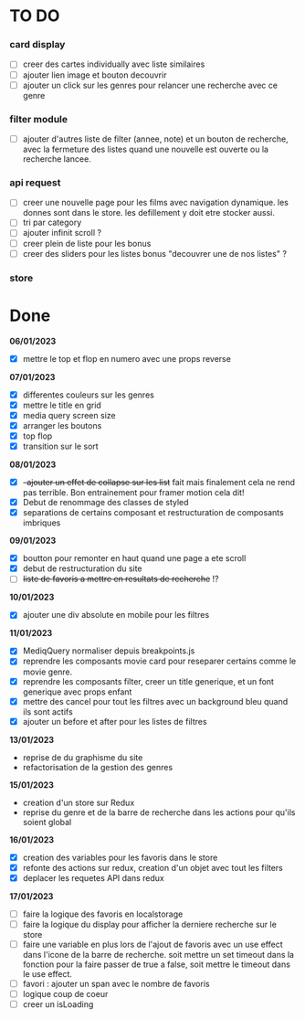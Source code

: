 # TO DO

### card display

- [ ] creer des cartes individually avec liste similaires
- [ ] ajouter lien image et bouton decouvrir
- [ ] ajouter un click sur les genres pour relancer une recherche avec ce genre

### filter module

- [ ] ajouter d'autres liste de filter (annee, note) et un bouton de recherche, avec la fermeture des listes quand une nouvelle est ouverte ou la recherche lancee.

### api request

- [ ] creer une nouvelle page pour les films avec navigation dynamique. les donnes sont dans le store. les defillement y doit etre stocker aussi.
- [ ] tri par category
- [ ] ajouter infinit scroll ?
- [ ] creer plein de liste pour les bonus
- [ ] creer des sliders pour les listes bonus "decouvrer une de nos listes" ?

### store

# Done

**06/01/2023**

- [x] mettre le top et flop en numero avec une props reverse

**07/01/2023**

- [x] differentes couleurs sur les genres
- [x] mettre le title en grid
- [x] media query screen size
- [x] arranger les boutons
- [x] top flop
- [x] transition sur le sort

**08/01/2023**

- [x] ~~-ajouter un effet de collapse sur les list~~ fait mais finalement cela ne rend pas terrible. Bon entrainement pour framer motion cela dit!
- [x] Debut de renommage des classes de styled
- [x] separations de certains composant et restructuration de composants imbriques

**09/01/2023**

- [x] boutton pour remonter en haut quand une page a ete scroll
- [x] debut de restructuration du site
- [ ] ~~liste de favoris a mettre en resultats de recherche~~ !?

**10/01/2023**

- [x] ajouter une div absolute en mobile pour les filtres

**11/01/2023**

- [x] MediqQuery normaliser depuis breakpoints.js
- [x] reprendre les composants movie card pour reseparer certains comme le movie genre.
- [x] reprendre les composants filter, creer un title generique, et un font generique avec props enfant
- [x] mettre des cancel pour tout les filtres avec un background bleu quand ils sont actifs
- [x] ajouter un before et after pour les listes de filtres

**13/01/2023**

- reprise de du graphisme du site
- refactorisation de la gestion des genres

**15/01/2023**

- creation d'un store sur Redux
- reprise du genre et de la barre de recherche dans les actions pour qu'ils soient global

**16/01/2023**

- [x] creation des variables pour les favoris dans le store
- [x] refonte des actions sur redux, creation d'un objet avec tout les filters
- [x] deplacer les requetes API dans redux

**17/01/2023**

- [ ] faire la logique des favoris en localstorage
- [ ] faire la logique du display pour afficher la derniere recherche sur le store
- [ ] faire une variable en plus lors de l'ajout de favoris avec un use effect dans l'icone de la barre de recherche. soit mettre un set timeout dans la fonction pour la faire passer de true a false, soit mettre le timeout dans le use effect.
- [ ] favori : ajouter un span avec le nombre de favoris
- [ ] logique coup de coeur
- [ ] creer un isLoading
